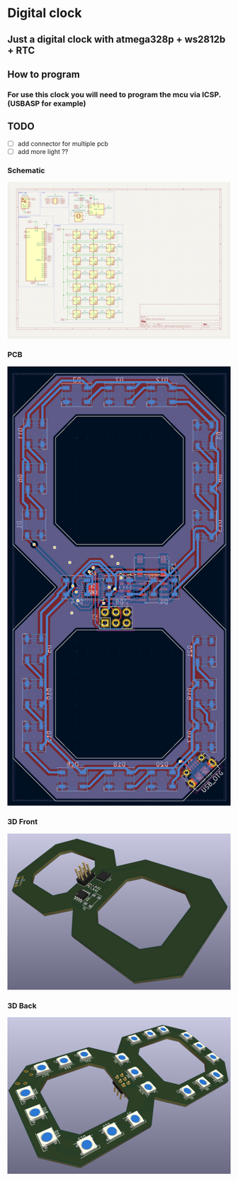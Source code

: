 # Digital clock

## Just a digital clock with atmega328p + ws2812b + RTC

## How to program
### For use this clock you will need to program the mcu via ICSP. (USBASP for example)

## TODO 
- [ ] add connector for multiple pcb
- [ ] add more light ??

### Schematic

![Schematic](https://github.com/rmingon/digital-clock/blob/main/schematic.png?raw=true)

### PCB

![Schematic](https://github.com/rmingon/digital-clock/blob/main/pcb.png?raw=true)

### 3D Front

![Schematic](https://github.com/rmingon/digital-clock/blob/main/3d_f.png?raw=true)

### 3D Back

![Schematic](https://github.com/rmingon/digital-clock/blob/main/3d_b.png?raw=true)
